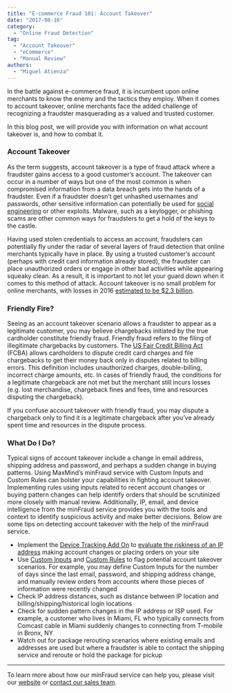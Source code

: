 ```yaml
---
title: "E-commerce Fraud 101: Account Takeover"
date: "2017-08-16"
category:
  - "Online Fraud Detection"
tag:
  - "Account Takeover"
  - "eCommerce"
  - "Manual Review"
authors:
  - "Miguel Atienza"
---
```


In the battle against e-commerce fraud, it is incumbent upon online merchants to
know the enemy and the tactics they employ. When it comes to account takeover,
online merchants face the added challenge of recognizing a fraudster
masquerading as a valued and trusted customer.

In this blog post, we will provide you with information on what account takeover
is, and how to combat it.

### **Account Takeover**

As the term suggests, account takeover is a type of fraud attack where a
fraudster gains access to a good customer’s account. The takeover can occur in a
number of ways but one of the most common is when compromised information from a
data breach gets into the hands of a fraudster. Even if a fraudster doesn’t get
unhashed usernames and passwords, other sensitive information can potentially be
used for [social
engineering](https://en.wikipedia.org/wiki/Social_engineering_(security)) or
other exploits. Malware, such as a keylogger, or phishing scams are other common
ways for fraudsters to get a hold of the keys to the castle.

Having used stolen credentials to access an account, fraudsters can potentially
fly under the radar of several layers of fraud detection that online merchants
typically have in place. By using a trusted customer’s account (perhaps with
credit card information already stored), the fraudster can place unauthorized
orders or engage in other bad activities while appearing squeaky clean. As a
result, it is important to not let your guard down when it comes to this method
of attack. Account takeover is no small problem for online merchants, with
losses in 2016 [estimated to be $2.3
billion](https://www.javelinstrategy.com/press-release/identity-fraud-hits-record-high-154-million-us-victims-2016-16-percent-according-new).

### **Friendly Fire?**

Seeing as an account takeover scenario allows a fraudster to appear as a
legitimate customer, you may believe chargebacks initiated by the true
cardholder constitute friendly fraud. Friendly fraud refers to the filing of
illegitimate chargebacks by customers. The [US Fair Credit Billing
Act](https://www.consumer.ftc.gov/articles/0219-disputing-credit-card-charges)
(FCBA) allows cardholders to dispute credit card charges and file chargebacks to
get their money back only in disputes related to billing errors. This definition
includes unauthorized charges, double-billing, incorrect charge amounts, etc. In
cases of friendly fraud, the conditions for a legitimate chargeback are not met
but the merchant still incurs losses (e.g. lost merchandise, chargeback fines
and fees, time and resources disputing the chargeback).

If you confuse account takeover with friendly fraud, you may dispute a
chargeback only to find it is a legitimate chargeback after you’ve already spent
time and resources in the dispute process.

### **What Do I Do?**

Typical signs of account takeover include a change in email address, shipping
address and password, and perhaps a sudden change in buying patterns. Using
MaxMind’s minFraud service with Custom Inputs and Custom Rules can bolster your
capabilities in fighting account takeover. Implementing rules using inputs
related to recent account changes or buying pattern changes can help identify
orders that should be scrutinized more closely with manual review. Additionally,
IP, email, and device intelligence from the minFraud service provides you with
the tools and context to identify suspicious activity and make better decisions.
Below are some tips on detecting account takeover with the help of the minFraud
service.

- Implement the [Device Tracking Add
On](https://www.maxmind.com/en/minfraud-device-tracking) to [evaluate the
riskiness of an IP
address](https://www.maxmind.com/en/explanation-of-minfraud-riskscore) making
account changes or placing orders on your site
- Use [Custom Inputs](https://www.maxmind.com/en/minfraud-custom-inputs) and
[Custom Rules](https://www.maxmind.com/en/minfraud-custom-rules) to flag
potential account takeover scenarios. For example, you may define Custom Inputs
for the number of days since the last email, password, and shipping address
change, and manually review orders from accounts where those pieces of
information were recently changed
- Check IP address distances, such as distance between IP location and
billing/shipping/historical login locations
- Check for sudden pattern changes in the IP address or ISP used. For example, a
customer who lives in Miami, FL who typically connects from Comcast cable in
Miami suddenly changes to connecting from T-mobile in Bronx, NY
- Watch out for package rerouting scenarios where existing emails and addresses
are used but where a fraudster is able to contact the shipping service and
reroute or hold the package for pickup

* * *

To learn more about how our minFraud service can help you, please visit our
[website](https://www.maxmind.com/en/minfraud-services) or [contact our sales
team](https://www.maxmind.com/en/sales_contact).
